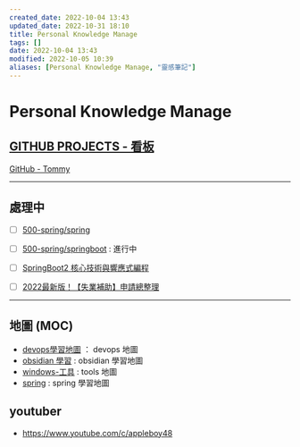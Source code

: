 ```yaml
---
created_date: 2022-10-04 13:43
updated_date: 2022-10-31 18:10
title: Personal Knowledge Manage
tags: []
date: 2022-10-04 13:43
modified: 2022-10-05 10:39
aliases: [Personal Knowledge Manage, "靈感筆記"]
---
```


# Personal Knowledge Manage

## [GITHUB PROJECTS - 看板](https://github.com/orgs/yudady/projects/4/views/1)

[GitHub - Tommy](https://github.com/yudady)



---

## 處理中

- [ ] [500-spring/spring](500-spring/spring.md)
- [ ] [500-spring/springboot](500-spring/springboot.md) : 進行中
- [ ] [SpringBoot2 核心技術與響應式編程](500-spring/尚矽谷-SpringBoot2核心技術.md)
- [ ] [2022最新版！【失業補助】申請總整理](https://pro.104.com.tw/vip/preLogin/recruiterForum/post/59099#001)


---

## 地圖 (MOC)

- [devops學習地圖](400-devops/000-MOC-devops.md) ： devops 地圖
- [obsidian 學習](200-學習OB/000-obsidian.md) : obsidian 學習地圖
- [windows-工具](400-devops/windows/000-MOC-windows工具清單.md) : tools 地圖
- [spring](500-spring/000-MOC-spring.md) : spring 學習地圖


## youtuber
- https://www.youtube.com/c/appleboy48
